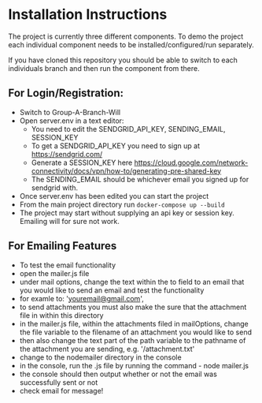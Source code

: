 # Installation Instructions

The project is currently three different components. To demo the project each individual component needs to be installed/configured/run separately.

If you have cloned this repository you should be able to switch to each individuals branch and then run the component from there.

## For Login/Registration:

- Switch to Group-A-Branch-Will
- Open server.env in a text editor:
  - You need to edit the SENDGRID_API_KEY, SENDING_EMAIL, SESSION_KEY
  - To get a SENDGRID_API_KEY you need to sign up at https://sendgrid.com/
  - Generate a SESSION_KEY here https://cloud.google.com/network-connectivity/docs/vpn/how-to/generating-pre-shared-key
  - The SENDING_EMAIL should be whichever email you signed up for sendgrid with.
- Once server.env has been edited you can start the project
- From the main project directory run `docker-compose up --build`
- The project may start without supplying an api key or session key. Emailing will for sure not work.

## For Emailing Features

- To test the email functionality
- open the mailer.js file
- under mail options, change the text within the to field to an email that you would like to send an email and test the functionality
- for examle to: 'youremail@gmail.com',
- to send attachments you must also make the sure that the attachment file in within this directory
- in the mailer.js file, within the attachments filed in mailOptions, change the file variable to the filename of an attachment you would like to send
- then also change the text part of the path variable to the pathname of the attachment you are sending, e.g. '/attachment.txt'
- change to the nodemailer directory in the console
- in the console, run the .js file by running the command - node mailer.js
- the console should then output whether or not the email was successfully sent or not
- check email for message!

